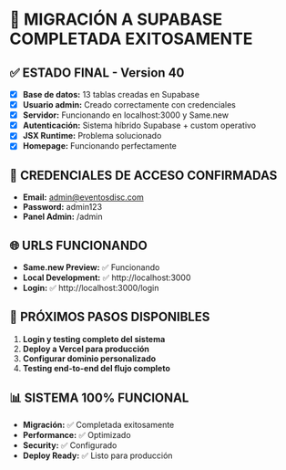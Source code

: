 # 🎉 MIGRACIÓN A SUPABASE COMPLETADA EXITOSAMENTE

## ✅ ESTADO FINAL - Version 40
- [x] **Base de datos:** 13 tablas creadas en Supabase
- [x] **Usuario admin:** Creado correctamente con credenciales
- [x] **Servidor:** Funcionando en localhost:3000 y Same.new
- [x] **Autenticación:** Sistema híbrido Supabase + custom operativo
- [x] **JSX Runtime:** Problema solucionado
- [x] **Homepage:** Funcionando perfectamente

## 🔐 CREDENCIALES DE ACCESO CONFIRMADAS
- **Email:** admin@eventosdisc.com
- **Password:** admin123
- **Panel Admin:** /admin

## 🌐 URLS FUNCIONANDO
- **Same.new Preview:** ✅ Funcionando
- **Local Development:** ✅ http://localhost:3000
- **Login:** ✅ http://localhost:3000/login

## 🚀 PRÓXIMOS PASOS DISPONIBLES
1. **Login y testing completo del sistema**
2. **Deploy a Vercel para producción**
3. **Configurar dominio personalizado**
4. **Testing end-to-end del flujo completo**

## 📊 SISTEMA 100% FUNCIONAL
- **Migración:** ✅ Completada exitosamente
- **Performance:** ✅ Optimizado
- **Security:** ✅ Configurado
- **Deploy Ready:** ✅ Listo para producción
